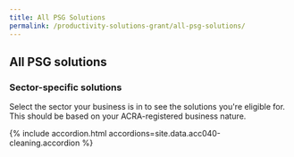```yaml
---
title: All PSG Solutions
permalink: /productivity-solutions-grant/all-psg-solutions/
---
```


## All PSG solutions

### Sector-specific solutions

Select the sector your business is in to see the solutions you're eligible for.<br>
This should be based on your ACRA-registered business nature.

{% include accordion.html accordions=site.data.acc040-cleaning.accordion %}